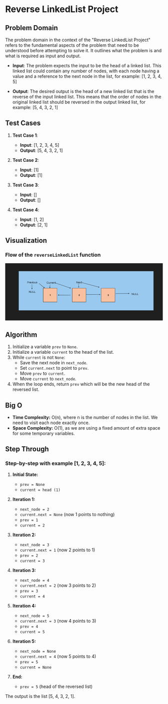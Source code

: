 # Reverse LinkedList Project

## Problem Domain
The problem domain in the context of the "Reverse LinkedList Project" refers to the fundamental aspects of the problem that need to be understood before attempting to solve it. It outlines what the problem is and what is required as input and output.

- **Input**:  The problem expects the input to be the head of a linked list. This linked list could contain any number of nodes, with each node having a value and a reference to the next node in the list,
for example: [1, 2, 3, 4, 5]

- **Output**: The desired output is the head of a new linked list that is the reverse of the input linked list. This means that the order of nodes in the original linked list should be reversed in the output linked list,
for example: [5, 4, 3, 2, 1]

## Test Cases
1. **Test Case 1**: 
   - **Input**: [1, 2, 3, 4, 5]
   - **Output**: [5, 4, 3, 2, 1]
   
2. **Test Case 2**: 
   - **Input**: [1]
   - **Output**: [1]
   
3. **Test Case 3**: 
   - **Input**: []
   - **Output**: []
   
4. **Test Case 4**: 
   - **Input**: [1, 2]
   - **Output**: [2, 1]

## Visualization
### Flow of the `reverseLinkedList` function
![alt text](image.png)

## Algorithm
1. Initialize a variable `prev` to `None`.
2. Initialize a variable `current` to the head of the list.
3. While `current` is not `None`:
   - Save the next node in `next_node`.
   - Set `current.next` to point to `prev`.
   - Move `prev` to `current`.
   - Move `current` to `next_node`.
4. When the loop ends, return `prev` which will be the new head of the reversed list.

## Big O
- **Time Complexity:** O(n), where n is the number of nodes in the list. We need to visit each node exactly once.
- **Space Complexity:** O(1), as we are using a fixed amount of extra space for some temporary variables.

## Step Through
### Step-by-step with example [1, 2, 3, 4, 5]:

1. **Initial State:**
   - `prev = None`
   - `current = head (1)`

2. **Iteration 1:**
   - `next_node = 2`
   - `current.next = None` (now 1 points to nothing)
   - `prev = 1`
   - `current = 2`

3. **Iteration 2:**
   - `next_node = 3`
   - `current.next = 1` (now 2 points to 1)
   - `prev = 2`
   - `current = 3`

4. **Iteration 3:**
   - `next_node = 4`
   - `current.next = 2` (now 3 points to 2)
   - `prev = 3`
   - `current = 4`

5. **Iteration 4:**
   - `next_node = 5`
   - `current.next = 3` (now 4 points to 3)
   - `prev = 4`
   - `current = 5`

6. **Iteration 5:**
   - `next_node = None`
   - `current.next = 4` (now 5 points to 4)
   - `prev = 5`
   - `current = None`

7. **End:**
   - `prev = 5` (head of the reversed list)

The output is the list [5, 4, 3, 2, 1].
